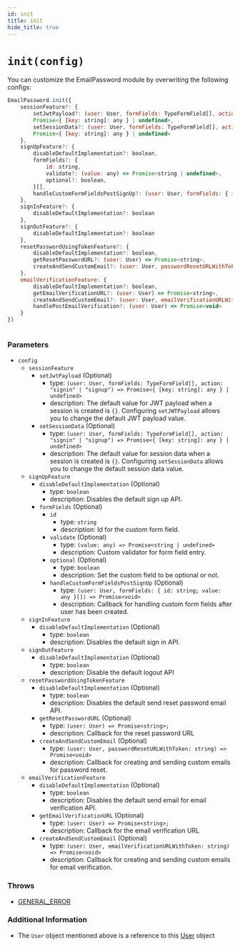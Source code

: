 ```yaml
---
id: init
title: init
hide_title: true
---
```


# ``init(config)``
You can customize the EmailPassword module by overwriting the following configs:


```js
EmailPassword.init({
    sessionFeature?: {
        setJwtPayload?: (user: User, formFields: TypeFormField[], action: "signin" | "signup") => 
        Promise<{ [key: string]: any } | undefined>,
        setSessionData?: (user: User, formFields: TypeFormField[], action: "signin" | "signup") => 
        Promise<{ [key: string]: any } | undefined>
    },
    signUpFeature?: {
        disableDefaultImplementation?: boolean,
        formFields?: {
            id: string,
            validate?: (value: any) => Promise<string | undefined>,
            optional?: boolean,
        }[],
        handleCustomFormFieldsPostSignUp?: (user: User, formFields: { id: string; value: any }[]) => Promise<void>
    },
    signInFeature?: {
        disableDefaultImplementation?: boolean
    },
    signOutFeature?: {
        disableDefaultImplementation?: boolean
    },
    resetPasswordUsingTokenFeature?: {
        disableDefaultImplementation?: boolean,
        getResetPasswordURL?: (user: User) => Promise<string>,
        createAndSendCustomEmail?: (user: User, passwordResetURLWithToken: string) => Promise<void>
    },
    emailVerificationFeature: {
        disableDefaultImplementation?: boolean,
        getEmailVerificationURL?: (user: User) => Promise<string>,
        createAndSendCustomEmail?: (user: User, emailVerificationURLWithToken: string) => Promise<void>,
        handlePostEmailVerification?: (user: User) => Promise<void>
    }
})
        
```

### Parameters
- ``config``
  - `sessionFeature`
    - `setJwtPayload` (Optional)
      - type: `(user: User, formFields: TypeFormField[], action: "signin" | "signup") => Promise<{ [key: string]: any } | undefined>`
      - description: The default value for JWT payload when a session is created is `{}`. Configuring `setJWTPayload` allows you to change the default JWT payload value.
    - `setSessionData` (Optional)
      - type: `(user: User, formFields: TypeFormField[], action: "signin" | "signup") => Promise<{ [key: string]: any } | undefined>`
      - description: The default value for session data when a session is created is `{}`. Configuring `setSessionData` allows you to change the default session data value.
  - ``signUpFeature``
    - ``disableDefaultImplementation`` (Optional)
      - type: ``boolean``
      - description: Disables the default sign up API.
    - ``formFields`` (Optional)
      - ``id``
        - type: ``string``
        - description: Id for the custom form field.
      - ``validate`` (Optional)
        - type: ``(value: any) => Promise<string | undefined>``
        - description: Custom validator for form field entry.
      - ``optional`` (Optional)
        - type: ``boolean``
        - description: Set the custom field to be optional or not.
      - ``handleCustomFormFieldsPostSignUp`` (Optional)
        - type: ``(user: User, formFields: { id: string; value: any }[]) => Promise<void>``
        - description: Callback for handling custom form fields after user has been created.
  - ``signInFeature``
    - ``disableDefaultImplementation`` (Optional)
      - type: ``boolean``
      - description: Disables the default sign in API.
  - ``signOutFeature``
    - ``disableDefaultImplementation`` (Optional)
      - type: ``boolean``
      - description: Disable the default logout API
  - ``resetPasswordUsingTokenFeature``
    - ``disableDefaultImplementation`` (Optional)
      - type: ``boolean``
      - description: Disables the default send reset password email API.
    - ``getResetPasswordURL`` (Optional)
      - type: ``(user: User) => Promise<string>;``
      - description: Callback for the reset password URL
    - ``createAndSendCustomEmail`` (Optional)
      - type: ``(user: User, passwordResetURLWithToken: string) => Promise<void>`` 
      - description: Callback for creating and sending custom emails for password reset.
  - ``emailVerificationFeature``
    - ``disableDefaultImplementation`` (Optional)
      - type: ``boolean``
      - description: Disables the default send email for email verification API.
    - ``getEmailVerificationURL`` (Optional)
      - type: ``(user: User) => Promise<string>;``
      - description: Callback for the email verification URL
    - ``createAndSendCustomEmail`` (Optional)
      - type: ``(user: User, emailVerificationURLWithToken: string) => Promise<void>`` 
      - description: Callback for creating and sending custom emails for email verification.

### Throws
- [GENERAL_ERROR](./../errors/general_error)

### Additional Information
- The ``User`` object mentioned above is a reference to this [User](https://github.com/supertokens/core-driver-interface/wiki#user) object

